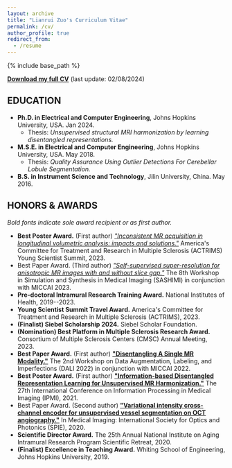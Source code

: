 ```yaml
---
layout: archive
title: "Lianrui Zuo's Curriculum Vitae"
permalink: /cv/
author_profile: true
redirect_from:
  - /resume
---
```


{% include base_path %}

[**Download my full CV**](https://github.com/lianruizuo/lianruizuo.github.io/blob/master/files/LianruiZuo_CV_20240208-2.pdf) (last update: 02/08/2024)

## EDUCATION
- **Ph.D. in Electrical and Computer Engineering**, Johns Hopkins University, USA. Jan 2024.
   - Thesis: *Unsupervised structural MRI harmonization by learning disentangled representations.*
- **M.S.E. in Electrical and Computer Engineering**, Johns Hopkins University, USA. May 2018.
   - Thesis: *Quality Assurance Using Outlier Detections For Cerebellar Lobule Segmentation.*
- **B.S. in Instrument Science and Technology**, Jilin University, China. May 2016.

## HONORS & AWARDS
*Bold fonts indicate sole award recipient or as first author.*
- **Best Poster Award.** (First author) [*"Inconsistent MR acquisition in longitudinal volumetric analysis: impacts and solutions."*](https://github.com/lianruizuo/inconsistent_acquisition/blob/main/README.md) America's Committee for Treatment and Research in Multiple Sclerosis (ACTRIMS) Young Scientist Summit, 2023.
- Best Paper Award. (Third author) [*"Self-supervised super-resolution for anisotropic MR images with and without slice gap."*](https://link.springer.com/chapter/10.1007/978-3-031-44689-4_12) The 8th Workshop in Simulation and Synthesis in Medical Imaging (SASHIMI) in conjunction with MICCAI 2023.
- **Pre-doctoral Intramural Research Training Award.** National Institutes of Health, 2019--2023.
- **Young Scientist Summit Travel Award.** America's Committee for Treatment and Research in Multiple Sclerosis (ACTRIMS), 2023.
- **(Finalist) Siebel Scholarship 2024.** Siebel Scholar Foundation.
- **(Nomination) Best Platform in Multiple Sclerosis Research Award.** Consortium of Multiple Sclerosis Centers (CMSC) Annual Meeting, 2023.
- **Best Paper Award.** (First author) [**"Disentangling A Single MR Modality."**](https://link.springer.com/chapter/10.1007/978-3-031-17027-0_6) The 2nd Workshop on Data Augmentation, Labeling, and Imperfections (DALI 2022) in conjunction with MICCAI 2022.
- **Best Poster Award.** (First author) [**"Information-based Disentangled Representation Learning for Unsupervised MR Harmonization."**](https://www.sciencedirect.com/science/article/pii/S1053811921008429) The 27th International Conference on Information Processing in Medical Imaging (IPMI), 2021. 
- Best Paper Award. (Second author) [**"Variational intensity cross-channel encoder for unsupervised vessel segmentation on OCT angiography."**](https://iacl.ece.jhu.edu/~yihao/papers/SPIE-2020-VICCE.pdf) In Medical Imaging: International Society for Optics and Photonics (SPIE), 2020.
- **Scientific Director Award.** The 25th Annual National Institute on Aging Intramural Research Program Scientific Retreat, 2020.
- **(Finalist) Excellence in Teaching Award.** Whiting School of Engineering, Johns Hopkins University, 2019.
